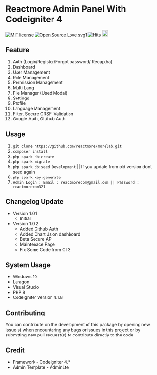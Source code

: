 # Reactmore Admin Panel With Codeigniter 4 

[![MIT license](https://img.shields.io/badge/License-MIT-blue.svg)](https://lbesson.mit-license.org/) [![Open Source Love svg1](https://badges.frapsoft.com/os/v1/open-source.svg?v=103)](https://github.com/reactmore/morelab) [![Hits](https://hits.seeyoufarm.com/api/count/incr/badge.svg?url=https%3A%2F%2Fgithub.com%2Freactmore%2Fmorelab&count_bg=%231DC297&title_bg=%23555555&icon=nucleo.svg&icon_color=%23E7E7E7&title=Hits&edge_flat=false)](https://hits.seeyoufarm.com) <a href="https://trakteer.id/react-more" target="_blank"><img id="wse-buttons-preview" src="https://cdn.trakteer.id/images/embed/trbtn-red-6.png" height="40" style="border:0px;height:20px;" alt="Trakteer Saya"></a>

## Feature 
1. Auth (Login/Register/Forgot password/ Recaptha)
2. Dashboard
3. User Management
4. Role Management
5. Permission Management
6. Multi Lang
7. File Manager (Used Modal)
8. Settings
9. Profile
10. Language Management
11. Filter, Secure CRSF, Validation
12. Google Auth, Gitthub Auth

## Usage 

1. `git clone https://github.com/reactmore/morelab.git`
2. `composer install`
3. `php spark db:create` 
4. `php spark migrate` 
5. `php spark db:seed Development` || If you update from old version dont seed again
6. `php spark key:generate`
7. `Admin Login : Email : reactmorecom@gmail.com || Password : reactmorecom321`

## Changelog Update 
- Version 1.0.1 
    - Initial 
- Version 1.0.2
    - Added Github Auth
    - Added Chart Js on dashboard
    - Beta Secure API 
    - Maintenace Page
    - Fix Some Code from CI 3
      
## System Usage
- Windows 10 
- Laragon
- Visual Studio 
- PHP 8 
- Codeigniter Version 4.1.8

## Contributing
You can contribute on the development of this package by opening new issue(s) when encountering any bugs or issues in this project or by submitting new pull request(s) to contribute directly to the code

## Credit 
- Framework - Codeigniter 4.*
- Admin Template - AdminLte


